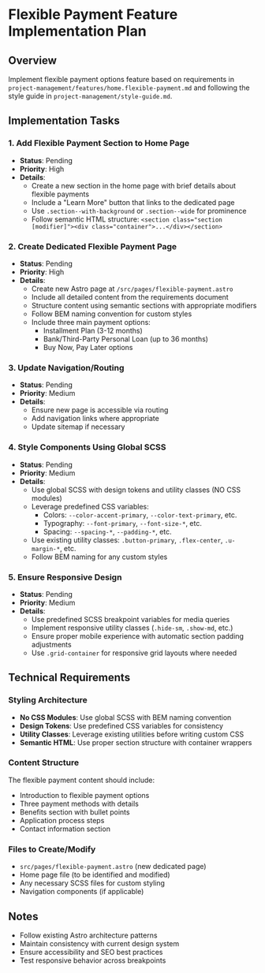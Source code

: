 # Flexible Payment Feature Implementation Plan

## Overview
Implement flexible payment options feature based on requirements in `project-management/features/home.flexible-payment.md` and following the style guide in `project-management/style-guide.md`.

## Implementation Tasks

### 1. Add Flexible Payment Section to Home Page
- **Status**: Pending
- **Priority**: High
- **Details**: 
  - Create a new section in the home page with brief details about flexible payments
  - Include a "Learn More" button that links to the dedicated page
  - Use `.section--with-background` or `.section--wide` for prominence
  - Follow semantic HTML structure: `<section class="section [modifier]"><div class="container">...</div></section>`

### 2. Create Dedicated Flexible Payment Page
- **Status**: Pending  
- **Priority**: High
- **Details**:
  - Create new Astro page at `/src/pages/flexible-payment.astro`
  - Include all detailed content from the requirements document
  - Structure content using semantic sections with appropriate modifiers
  - Follow BEM naming convention for custom styles
  - Include three main payment options:
    - Installment Plan (3-12 months)
    - Bank/Third-Party Personal Loan (up to 36 months)
    - Buy Now, Pay Later options

### 3. Update Navigation/Routing
- **Status**: Pending
- **Priority**: Medium
- **Details**:
  - Ensure new page is accessible via routing
  - Add navigation links where appropriate
  - Update sitemap if necessary

### 4. Style Components Using Global SCSS
- **Status**: Pending
- **Priority**: Medium
- **Details**:
  - Use global SCSS with design tokens and utility classes (NO CSS modules)
  - Leverage predefined CSS variables:
    - Colors: `--color-accent-primary`, `--color-text-primary`, etc.
    - Typography: `--font-primary`, `--font-size-*`, etc.
    - Spacing: `--spacing-*`, `--padding-*`, etc.
  - Use existing utility classes: `.button-primary`, `.flex-center`, `.u-margin-*`, etc.
  - Follow BEM naming for any custom styles

### 5. Ensure Responsive Design
- **Status**: Pending
- **Priority**: Medium
- **Details**:
  - Use predefined SCSS breakpoint variables for media queries
  - Implement responsive utility classes (`.hide-sm`, `.show-md`, etc.)
  - Ensure proper mobile experience with automatic section padding adjustments
  - Use `.grid-container` for responsive grid layouts where needed

## Technical Requirements

### Styling Architecture
- **No CSS Modules**: Use global SCSS with BEM naming convention
- **Design Tokens**: Use predefined CSS variables for consistency
- **Utility Classes**: Leverage existing utilities before writing custom CSS
- **Semantic HTML**: Use proper section structure with container wrappers

### Content Structure
The flexible payment content should include:
- Introduction to flexible payment options
- Three payment methods with details
- Benefits section with bullet points
- Application process steps
- Contact information section

### Files to Create/Modify
- `src/pages/flexible-payment.astro` (new dedicated page)
- Home page file (to be identified and modified)
- Any necessary SCSS files for custom styling
- Navigation components (if applicable)

## Notes
- Follow existing Astro architecture patterns
- Maintain consistency with current design system
- Ensure accessibility and SEO best practices
- Test responsive behavior across breakpoints